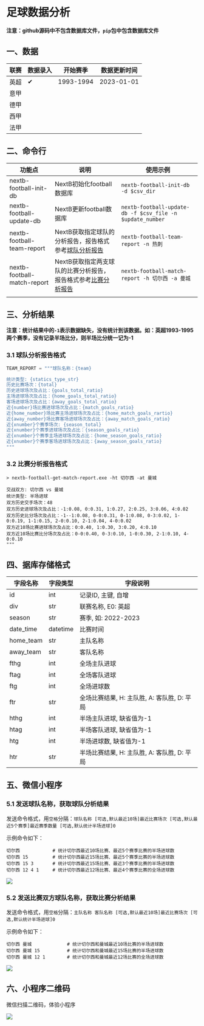 # 足球数据分析

**注意：github源码中不包含数据库文件，`pip`包中包含数据库文件**

## 一、数据

|联赛|数据录入|开始赛季|数据更新时间|
|----|----|----|----|
|英超|✔|1993-1994|2023-01-01|
|意甲||||
|德甲||||
|西甲||||
|法甲||||

## 二、命令行

|功能点|说明|使用示例|
|----|----|----|
|nextb-football-init-db|NextB初始化football数据库|`nextb-football-init-db -d $csv_dir`|
|nextb-football-update-db|NextB更新football数据库|`nextb-football-update-db -f $csv_file -n $update_number`|
|nextb-football-team-report|NextB获取指定球队的分析报告，报告格式参考[球队分析报告](#31-球队分析报告格式如下)|`nextb-football-team-report -n 热刺`|
|nextb-football-match-report|NextB获取指定两支球队的比赛分析报告，报告格式参考[比赛分析报告](#32-比赛分析报告格式)|`nextb-football-match-report -h 切尔西 -a 曼城`|
|||||

## 三、分析结果

**注意：统计结果中的`-1`表示数据缺失，没有统计到该数据。如：英超1993-1995两个赛季，没有记录半场比分，则半场比分统一记为-1**

### 3.1 球队分析报告格式

```python
TEAM_REPORT = """球队名称：{team}

统计类型: {statics_type_str}
历史比赛场次：{total}
历史进球场次及占比：{goals_total_ratio}
主场进球场次及占比：{home_goals_total_ratio}
客场进球场次及占比：{away_goals_total_ratio}
近{number}场比赛进球场次及占比：{match_goals_ratio}
近{home_number}场比赛主场进球场次及占比：{home_match_goals_rartio}
近{away_number}场比赛客场进球场次及占比：{away_match_goals_ratio}
近{xnumber}个赛季场次: {season_total}
近{xnumber}个赛季进球场次及占比：{season_goals_ratio}
近{xnumber}个赛季主场进球场次及占比：{home_season_goals_ratio}
近{xnumber}个赛季客场进球场次及占比：{away_season_goals_ratio}
"""
```

### 3.2 比赛分析报告格式

```
> nextb-football-get-match-report.exe -ht 切尔西 -at 曼城

交战双方: 切尔西 vs 曼城
统计类型: 半场进球
双方历史交手场次：48
双方历史进球场次及占比：-1:0.08, 0:0.31, 1:0.27, 2:0.25, 3:0.06, 4:0.02
双方历史比分场次及占比：-1--1:0.08, 0-0:0.31, 0-1:0.08, 0-3:0.02, 1-0:0.19, 1-1:0.15, 2-0:0.10, 2-1:0.04, 4-0:0.02
双方近10场比赛进球场次及占比：0:0.40, 1:0.30, 3:0.20, 4:0.10
双方近10场比赛比分场次及占比：0-0:0.40, 0-3:0.10, 1-0:0.30, 2-1:0.10, 4-0:0.10
"""
```

## 四、据库存储格式

|字段名称|字段类型|字段说明|
|----|----|----|
|id|int|记录ID, 主键, 自增|
|div|str|联赛名称, E0: 英超|
|season|str|赛季, 如: 2022-2023|
|date_time|datetime|比赛时间|
|home_team|str|主队名称|
|away_team|str|客队名称|
|fthg|int|全场主队进球|
|ftag|int|全场客队进球|
|ftg|int|全场进球数|
|ftr|str|全场比赛结果, H: 主队胜, A: 客队胜, D: 平局|
|hthg|int|半场主队进球, 缺省值为-1|
|htag|int|半场客队进球, 缺省值为-1|
|htg|int|半场进球数, 缺省值为-1|
|htr|str|半场比赛结果, H: 主队胜, A: 客队胜, D: 平局|

## 五、微信小程序

### 5.1 发送球队名称，获取球队分析结果

发送命令格式，用`空格`分隔：`球队名称 [可选,默认最近10场]最近比赛场次 [可选,默认最近5个赛季]最近赛季数量 [可选,默认统计半场进球]0`

示例命令如下：

```
切尔西            # 统计切尔西最近10场比赛、最近5个赛季比赛的半场进球数
切尔西 15         # 统计切尔西最近15场比赛、最近5个赛季比赛的半场进球数
切尔西 15 3       # 统计切尔西最近15场比赛、最近3个赛季比赛的半场进球数
切尔西 12 4 1     # 统计切尔西最近12场比赛、最近4个赛季比赛的全场进球数
```

![](./pictures/team.png)

### 5.2 发送比赛双方球队名称，获取比赛分析结果

发送命令格式，用`空格`分隔：`主队名称 客队名称 [可选,默认最近10场]最近比赛场次 [可选,默认统计半场进球]0`

示例命令如下：

```
切尔西 曼城             # 统计切尔西和曼城最近10场比赛的半场进球数
切尔西 曼城 15          # 统计切尔西和曼城最近15场比赛的半场进球数
切尔西 曼城 12 1        # 统计切尔西和曼城最近12场比赛的全场进球数
```

![](./pictures/match.png)

## 六、小程序二维码

微信扫描二维码，体验小程序

![](./pictures/wechat_mini.png)
